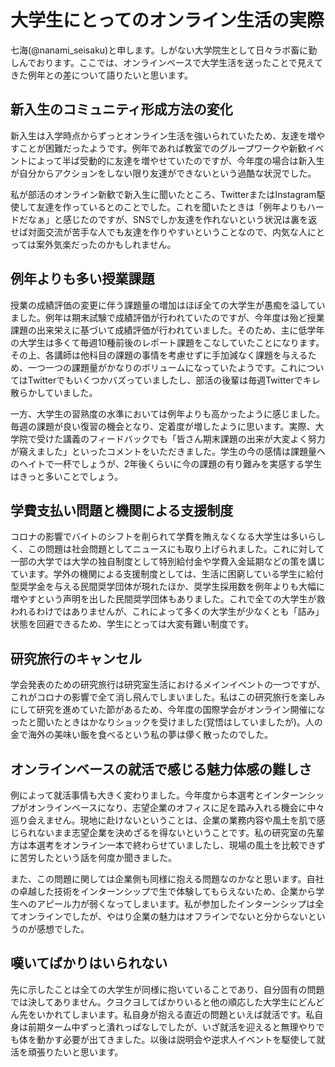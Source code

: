 # 大学生にとってのオンライン生活の実際
七海(@nanami_seisaku)と申します。しがない大学院生として日々ラボ畜に勤しんでおります。ここでは、オンラインベースで大学生活を送ったことで見えてきた例年との差について語りたいと思います。

## 新入生のコミュニティ形成方法の変化
新入生は入学時点からずっとオンライン生活を強いられていたため、友達を増やすことが困難だったようです。例年であれば教室でのグループワークや新歓イベントによって半ば受動的に友達を増やせていたのですが、今年度の場合は新入生が自分からアクションをしない限り友達ができないという過酷な状況でした。

私が部活のオンライン新歓で新入生に聞いたところ、TwitterまたはInstagram駆使して友達を作っているとのことでした。これを聞いたときは「例年よりもハードだなぁ」と感じたのですが、SNSでしか友達を作れないという状況は裏を返せば対面交流が苦手な人でも友達を作りやすいということなので、内気な人にとっては案外気楽だったのかもしれません。

## 例年よりも多い授業課題
授業の成績評価の変更に伴う課題量の増加はほぼ全ての大学生が愚痴を溢していました。例年は期末試験で成績評価が行われていたのですが、今年度は殆ど授業課題の出来栄えに基づいて成績評価が行われていました。そのため、主に低学年の大学生は多くて毎週10種前後のレポート課題をこなしていたことになります。その上、各講師は他科目の課題の事情を考慮せずに手加減なく課題を与えるため、一つ一つの課題量がかなりのボリュームになっていたようです。これについてはTwitterでもいくつかバズっていましたし、部活の後輩は毎週Twitterでキレ散らかしていました。

一方、大学生の習熟度の水準においては例年よりも高かったように感じました。毎週の課題が良い復習の機会となり、定着度が増したように思います。実際、大学院で受けた講義のフィードバックでも「皆さん期末課題の出来が大変よく努力が窺えました」といったコメントをいただきました。学生の今の感情は課題量へのヘイトで一杯でしょうが、2年後くらいに今の課題の有り難みを実感する学生はきっと多いことでしょう。

## 学費支払い問題と機関による支援制度
コロナの影響でバイトのシフトを削られて学費を賄えなくなる大学生は多いらしく、この問題は社会問題としてニュースにも取り上げられました。これに対して一部の大学では大学の独自制度として特別給付金や学費入金延期などの策を講じています。学外の機関による支援制度としては、生活に困窮している学生に給付型奨学金を与える民間奨学団体が現れたほか、奨学生採用数を例年よりも大幅に増やすという声明を出した民間奨学団体もありました。これで全ての大学生が救われるわけではありませんが、これによって多くの大学生が少なくとも「詰み」状態を回避できるため、学生にとっては大変有難い制度です。

## 研究旅行のキャンセル
学会発表のための研究旅行は研究室生活におけるメインイベントの一つですが、これがコロナの影響で全て消し飛んでしまいました。私はこの研究旅行を楽しみにして研究を進めていた節があるため、今年度の国際学会がオンライン開催になったと聞いたときはかなりショックを受けました(覚悟はしていましたが)。人の金で海外の美味い飯を食べるという私の夢は儚く散ったのでした。

## オンラインベースの就活で感じる魅力体感の難しさ
例によって就活事情も大きく変わりました。今年度から本選考とインターンシップがオンラインベースになり、志望企業のオフィスに足を踏み入れる機会に中々巡り会えません。現地に赴けないということは、企業の業務内容や風土を肌で感じられないまま志望企業を決めざるを得ないということです。私の研究室の先輩方は本選考をオンライン一本で終わらせていましたし、現場の風土を比較できずに苦労したという話を何度か聞きました。

また、この問題に関しては企業側も同様に抱える問題なのかなと思います。自社の卓越した技術をインターンシップで生で体験してもらえないため、企業から学生へのアピール力が弱くなってしまいます。私が参加したインターンシップは全てオンラインでしたが、やはり企業の魅力はオフラインでないと分からないというのが感想でした。

## 嘆いてばかりはいられない
先に示したことは全ての大学生が同様に抱いていることであり、自分固有の問題では決してありません。クヨクヨしてばかりいると他の順応した大学生にどんどん先をいかれてしまいます。私自身が抱える直近の問題といえば就活です。私自身は前期ターム中ずっと潰れっぱなしでしたが、いざ就活を迎えると無理やりでも体を動かす必要が出てきました。以後は説明会や逆求人イベントを駆使して就活を頑張りたいと思います。
